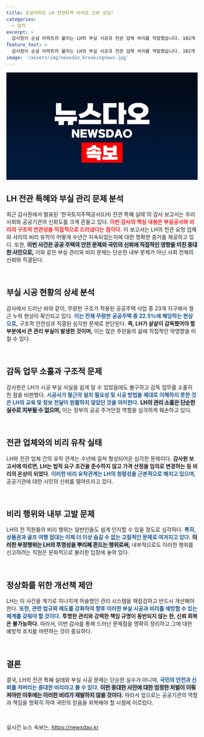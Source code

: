```yaml
---
title: 순살아파트 LH 전관유착 비리로 신뢰 상실!
categories:
  - 정치
excerpt: >
  감사원이 순살 아파트라 불리는 LH의 부실 시공과 전관 업체 비리를 적발했습니다. 102개 사업 중 23곳에서 철근 누락이 확인되었고, LH는 감독을 소홀히 했습니다. 내부 직원의 금품 수수와 유착 의혹도 드러나며, 검찰 수사 요청이 이어졌습니다. 국민 안전을 위한 제도적 개선이 절실합니다.
feature_text: >
  감사원이 순살 아파트라 불리는 LH의 부실 시공과 전관 업체 비리를 적발했습니다. 102개 사업 중 23곳에서 철근 누락이 확인되었고, LH는 감독을 소홀히 했습니다. 내부 직원의 금품 수수와 유착 의혹도 드러나며, 검찰 수사 요청이 이어졌습니다. 국민 안전을 위한 제도적 개선이 절실합니다.
image: '/assets/img/newsdao_breakingnews.jpg'
---
```


<p><img src="/assets/img/newsdao_breakingnews.jpg" alt="bookingtag 속보" /></p>

<h2 data-ke-size="size26">LH 전관 특혜와 부실 관리 문제 분석</h2>

<p data-ke-size="size16">최근 감사원에서 발표된 '한국토지주택공사(LH) 전관 특혜 실태'의 감사 보고서는 우리 사회와 공공기관의 신뢰도를 크게 흔들고 있다. <b><span style="color: #ee2323;">이번 감사의 핵심 내용은 부실공사와 비리의 구조적 연관성을 직접적으로 드러냈다는 점이다.</span></b> 이 보고서는 LH의 전관 요청 업체와 사이의 비리 유착이 어떻게 수년간 지속되었는지에 대한 명확한 증거를 제공하고 있다. 또한, <b><span style="background-color: #21538527;">이번 사건은 공공 주택의 안전 문제와 국민의 신뢰에 직접적인 영향을 미친 중대한 사안으로,</span></b> 이와 같은 부실 관리와 비리 문제는 단순한 내부 문제가 아닌 사회 전체의 신뢰와 직결된다.</p>

<p data-ke-size="size16">&nbsp;</p>

<h2 data-ke-size="size26">부실 시공 현황의 상세 분석</h2>

<p data-ke-size="size16">감사에서 드러난 바와 같이, 무량판 구조가 적용된 공공주택 사업 중 23개 지구에서 철근 누락 현상이 확인되고 있다. <b><span style="color: #1a5490;">이는 전체 무량판 공공주택 중 22.5%에 해당하는 현상으로,</span></b> 구조적 안전성과 직결된 심각한 문제로 판단된다. <b><span style="ee2323;">즉, LH가 샅샅이 감독했어야 할 부분에서 큰 관리 부실이 발생한 것이며,</span></b> 이는 많은 주민들의 삶에 직접적인 악영향을 미칠 수 있다.</p>

<p data-ke-size="size16">&nbsp;</p>

<h2 data-ke-size="size26">감독 업무 소홀과 구조적 문제</h2>

<p data-ke-size="size16">감사원은 LH가 시공 부실 사실을 쉽게 알 수 있었음에도 불구하고 감독 업무를 소홀히 한 점을 비판했다. <b><span style="color: #1a5490;">시공사가 철근의 설치 필요성 및 시공 방법을 제대로 이해하지 못한 것은 LH의 교육 및 정보 전달이 원활하지 않았던 것을 의미한다.</span></b> <b><span style="background-color: #21538527;">LH의 관리 소홀은 단순한 실수로 치부될 수 없으며,</span></b> 이는 정부의 공공 주거안정 역할을 심각하게 훼손하고 있다.</p>

<p data-ke-size="size16">&nbsp;</p>

<h2 data-ke-size="size26">전관 업체와의 비리 유착 실태</h2>

<p data-ke-size="size16">LH와 전관 업체 간의 유착 관계는 수년에 걸쳐 형성되어온 심각한 문제이다. <b><span style="ee2323;">감사원 보고서에 따르면, LH는 법적 요구 조건을 준수하지 않고 가격 산정을 임의로 변경하는 등 비리의 온상이 되었다</span></b>. <b><span style="color: #1a5490;">이러한 비리 유착관계는 LH의 청렴성을 근본적으로 해치고 있으며,</span></b> 공공기관에 대한 시민의 신뢰를 떨어뜨리고 있다.</p>

<p data-ke-size="size16">&nbsp;</p>

<h2 data-ke-size="size26">비리 행위와 내부 고발 문제</h2>

<p data-ke-size="size16">LH의 전 직원들의 비리 행위는 일반인들도 쉽게 인지할 수 있을 정도로 심각하다. <b><span style="color: #1a5490;">특히, 상품권과 골프 여행 접대는 이제 더 이상 숨길 수 없는 고질적인 문제로 여겨지고 있다.</span></b> <b><span style="background-color: #21538527;">이러한 부정행위는 LH의 투명성을 뿌리째 흔드는 행위로써,</span></b> 내부적으로도 이러한 행위를 신고하려는 직원은 문화적으로 불리한 입장에 놓여 있다.</p>

<p data-ke-size="size16">&nbsp;</p>

<h2 data-ke-size="size26">정상화를 위한 개선책 제안</h2>

<p data-ke-size="size16">LH는 이 사건을 계기로 지나치게 허술했던 관리 시스템을 재점검하고 반드시 개선해야 한다. <b><span style="color: #1a5490;">또한, 관련 법규와 제도를 강화하여 향후 이러한 부실 시공과 비리를 예방할 수 있는 체계를 갖춰야 할 것이다.</span></b> <b><span style="ee2323;">투명한 관리와 강력한 책임 규명이 동반되지 않는 한, 신뢰 회복은 불가능하다.</span></b> 따라서, 이번 감사를 통해 드러난 문제점을 명확히 정리하고 그에 대한 예방적 조치를 마련하는 것이 중요하다.</p>

<p data-ke-size="size16">&nbsp;</p>

<h2 data-ke-size="size26">결론</h2>

<p data-ke-size="size16">결국, LH의 전관 특혜 실태와 부실 시공 문제는 단순한 실수가 아니며, <b><span style="color: #1a5490;">국민의 안전과 신뢰를 저버리는 중대한 비리라고 볼 수 있다.</span></b> <b><span style="background-color: #21538527;">이런 중대한 사안에 대한 엄정한 처벌이 이뤄져야만 이후에는 이러한 비리가 재발하지 않을 것이다.</span></b> 따라서 앞으로는 공공기관의 역할과 책임을 명확히 하여 국민의 믿음을 회복해야 할 시점에 이르렀다.</p>

<p data-ke-size="size16">&nbsp;</p>
실시간 뉴스 속보는, <a href="https://newsdao.kr" rel="dofollow">https://newsdao.kr</a>


